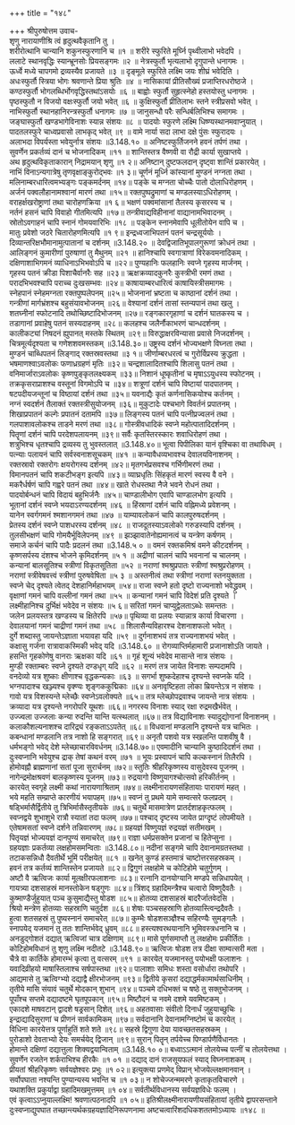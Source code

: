 +++
title = "१४८"

+++
श्रीपुरुषोत्तम उवाच-  
शृणु नारायाणीश्रि त्वं हृदुत्थवैकृतानि तु ।  
शरीरोत्थानि चान्यानि शकुनस्फुरणानि च ॥१ ॥
शरीरे स्फुरिते मूर्घ्नि पृथ्वीलाभो भवेदपि ।  
ललाटे स्थानवृद्धिः स्यान्भ्रूनसोः प्रियसङ्गमः ॥२ ॥
नेत्रस्फुर्तौ भृत्यलाभो दृगुपान्ते धनागमः ।  
ऊर्ध्वे मध्ये चापगमो द्रव्यस्यैव प्रजायते ॥३ ॥
दृङ्मूले स्फुरिते लक्ष्मि जयः शीघ्रं भवेदिति ।  
अधःस्फुर्तौ स्त्रिया भोगः श्रवणान्ते प्रिया श्रुतिः ॥४ ॥
नासिकायां प्रीतिसौख्यं प्रजाप्तिरधरोष्ठजे ।  
कण्ठस्फुर्तौ भोगलब्धिर्भोगवृद्धिस्तथांऽसयोः ॥६ ॥
बाह्वोः स्फुर्तौ सुहृत्स्नेहो हस्तयोस्तु धनागमः ।  
पृष्ठस्फुतौ न विजयो वक्षःस्फुर्तौ जयो भवेत् ॥६ ॥
कुक्षिस्फुर्तौ प्रीतिलाभः स्तने स्त्रीप्रसवो भवेत् ।  
नाभिस्फुर्तौ स्थानहानिरन्त्रस्फुर्तौ धनागमः ॥७ ॥
जानुसन्धौ परैः सन्धिर्बलिभिश्च समागमः ।  
जङ्घास्फुर्तौ खण्डभागेविनाशः स्यान्न संशयः ॥८ ॥
पादयोः स्फुरणे लक्ष्मि धिष्ण्यस्थानमवाप्नुयात् ।  
पादतलस्फुरे चाध्वप्रवासो लाभकृद् भवेत् ॥९ ॥
वामे नार्या सदा लाभा दक्षे पुंसः स्फुरादयः ।  
अलाभदा विपर्यस्ता भवेयुर्नात्र संशयः ॥3.148.१० ॥
अनिष्टस्फुर्तिजनने हवनं तर्पणं तथा ।  
सुवर्णेन प्रकर्तव्यं दानं च भोजनादिकम् ॥११ ॥
शान्तिस्तत्र वैष्णवी वा रौद्री कार्या सुखाप्तये ।  
अथ हृदुत्थविकृताकारान् निद्रामयान् शृणु ॥१ २॥
अनिष्टान् दुष्टफलदान् दृष्ट्वा शान्तिं प्रकारयेत् ।  
नाभिं विनाऽन्यगात्रेषु तृणवृक्षाङ्कुरोद्भवः ॥१ ३॥
चूर्णनं मूर्ध्नि कांस्यानां मुण्डनं नग्नता तथा ।  
मलिनाम्बरधारित्वमभ्यङ्गः पङ्कमर्दनम् ॥१४॥
पङ्के च मग्नता चोच्चैः पातो दोलाधिरोहणम् ।  
अर्जनं पक्वलौहानामश्वानां मारणं तथा ॥१५॥
रक्तपुष्पद्रुमाणां च मण्डलस्याऽधिरोहणम् ।  
वराहर्क्षखरोष्ट्राणां तथा चारोहणक्रिया ॥१ ६॥
भक्षणं पक्वमांसानां तैलस्य कृसरस्य च ।  
नर्तनं हसनं चापि विवाहो गीतमित्यपि ॥१७॥
तन्त्रीवाद्यविहीनानां वाद्यानामभिवादनम् ।  
स्रोतोऽवगाहनं चापि स्नानं गोमयवारिभिः ॥१८ ॥
पङ्केन स्नानमेवापि धूलीतोयेन वापि च ।  
मातुः प्रवेशो जठरे चितारोहणमित्यपि ॥१ ९॥
इन्द्रध्वजाभिपतनं पतनं चन्द्रसूर्ययोः ।  
दिव्यान्तरिक्षभौमानामुत्पातानां च दर्शनम् ॥3.148.२० ॥
देवद्विजातिभूपालगुरूणां क्रोधनं तथा ।  
आलिङ्गनं कुमारीणां पुरुषाणां तु मैथुनम् ॥२१ ॥
हानिश्चापि स्वगात्राणां विरेकवमनादिकम् ।  
दक्षिणाशाभिगमनं व्याधिनाऽभिभवोऽपि च ॥२२॥
पुण्यहानिः फलहानिः स्वप्ने गृहस्य मार्जनम् ।  
गृहस्य पतनं क्रीडा पिशाचैर्वानरैः सह ॥२३॥
ऋक्षक्रव्यादकुनरैः कुस्त्रीभी रमणं तथा ।  
परादभिभवश्चापि पराच्च दुःखसम्भवः ॥२४॥
काषायाम्बरधारित्वं काषायिस्त्रीसमागमः ।  
स्नेहपानं स्नेहमग्नता रक्तपुष्पलेपनम् ॥२५॥
भोजनानां भ्रष्टता च काष्ठानां दर्शनं तथा ।  
गन्त्रीणां मार्गभ्रंशश्च बहुसंयावभोजनम् ॥२६॥
वेश्यानां दर्शनं तासां स्तन्यपानं तथा खलु ।  
शतघ्नीनां स्फोटनादि तथोच्छिष्टादिभोजनम् ॥२७॥
रङ्गकारगृहाणां च दर्शनं घातकस्य च ।  
तडागानां प्रवाहेषु पतनं सस्यदाहनम् ॥२८॥
कलहश्च जलैर्नौकाभरणं चान्धदर्शनम् ।  
कालीकट्यां निषदनं ह्युपानत् मस्तके स्थितम् ॥२९॥
विरुद्धाक्षरविन्यासा प्रवासे निजदर्शनम् ।  
चित्रमूर्त्यदृश्यता च गणेशशवमस्तकम् ॥3.148.३०॥
उष्ट्रस्य दर्शनं भोज्यभक्षणे विघ्नता तथा ।  
मुण्डनं चाब्धिपतनं लिङ्गाद् रक्तस्रवस्तथा ॥३ १॥
जीर्णाम्बरधरत्वं च गुरोर्विप्रस्य क्रुद्धता ।  
भषमाणश्वाऽवलोकः फणाध्रग्रहणं मृतिः ॥३२॥
चन्द्रशालादितश्चापि शिलासु पतनं तथा ।  
वनिमार्जाराऽवलोकः कृष्णपुङ्कृतलक्ष्यकम् ॥३३॥
निशानं धूष्कृतीनां च मृषाऽऽयुधस्य स्फोटनम् ।  
तक्रकृसराप्राशश्च वस्तूनां विगमोऽपि च ॥३४॥
शत्रूणां दर्शनं चापि विष्टायां पादपातनम् ।  
षटपदीयजन्तूनां च विष्ठायां दर्शनं तथा ॥३५॥
यवनाद्यैः कृतं कर्णनासिकयोश्च कर्तनम् ।  
नग्नं स्वदर्शनं तैलाक्तं रक्तस्त्रीसुयोजनम् ॥३६॥
मुकुटादेः पश्चभागे विवर्तनं प्रपातनम् ।  
शिखाप्रपातनं कल्गेः प्रपातनं दतामपि ॥३७॥
लिङ्गस्य पतनं चापि पत्नीप्रज्वलनं तथा ।  
गलपाशावलोकश्च ताडने मरणं तथा ॥३८॥
गोस्त्रीवधादिकं स्वप्ने महोत्पातादिदर्शनम् ।  
पितॄणां दर्शनं चापि परदेशपलायनम् ॥३९॥
सर्वैः कृतस्तिरस्कारः शवाधिरोहणं तथा ।  
शत्रुभिश्च धृतश्चापि द्रव्यस्य तु भुवस्तलात् ॥3.148.४०॥
भूत्वा पिपीलिका यानं वृश्चिका वा तथाविधम् ।  
पत्न्याः पलायनं चापि सर्वस्वनाशसूचकम् ॥४१ ॥
कन्यावैधव्यभावश्च देवालयविनाशनम् ।  
रक्तस्रावो रक्तरोगः क्षयरोगस्य दर्शनम् ॥४२॥
मृतगर्भप्रसवश्च गर्भिणीमरणं तथा ।  
विमानपतनं चापि शकटीभङ्ग इत्यपि ॥४३॥
व्याघ्रधृतिः सिंहकृतं मारणं स्वस्य वै वने ।  
मकरैर्धर्षणं चापि गह्वरे पतनं तथा ॥४४॥
खाते रोधस्तथा नैजे भवने रोधनं तथा ।  
पादयोर्बन्धनं चापि विदायं बहुभिर्जनैः ॥४५॥
चाण्डालीभोग एवापि चाण्डालभोग इत्यपि ।  
भूतानां दर्शनं स्वप्ने भयदाऽरण्यदर्शनम् ॥४६ ॥
हिंस्राणां दर्शनं चापि वह्निमध्ये प्रवेशनम् ।  
यानेन स्वर्गगमनं श्मशानगमनं तथा ॥४७ ॥
याम्यावलोकनं चापि कालपुरुषदर्शनम् ।  
प्रेतस्य दर्शनं स्वप्ने पाशधरस्य दर्शनम् ॥४८ ॥
राजदूतस्याऽवलोको गरुडस्यापि दर्शनम् ।  
तुलसीभक्षणं चापि गोमयैर्भूविलेपनम् ॥४९ ॥
झञ्झावातेनोह्यमानत्वं च यन्त्रेण कर्षणम् ।  
समाजे कर्चनं चापि पादैः प्रदलनं तथा ॥3.148.५ ० ॥
वमनं रक्तकमिश्रं वमने कीटदर्शनम् ।  
कृष्णसर्पस्य दंशश्च भोजने कृमिदर्शनम् ॥५ १ ॥
अद्रीणां चालनं चापि भवनानां च चालनम् ।  
कन्यानां बालसूतिश्च स्त्रीणां विकृतसूतिता ॥५२ ॥
नराणां श्मश्रुप्रपातः स्त्रीणां श्मश्रुप्ररोहणम् ।  
नराणां स्त्रीवेषवत्त्वं स्त्रीणां पुरुषवेषिता ॥५ ३ ॥
अस्तनीत्वं तथा स्त्रीणां नराणां स्तनयुक्तता ।  
स्वप्ने चेद् दृश्यते त्वेतद् देशहानिर्महाभयम् ॥५४॥
राजा स्वप्ने हतो दृष्टो राज्यनाशो भवेद्ध्रुवम् ।  
वृक्षाणां गमनं चापि वल्लीनां गमनं तथा ॥५५ ॥
कन्यानां गमनं चापि विदेशं प्रति दृश्यते ।  
लक्ष्मीहानिश्च दुर्भिक्षं भवेदेव न संशयः ॥५ ६॥
सरितां गमनं चाप्युद्वेलताऽब्धेः समन्ततः ।  
जलेन प्रलयस्तत्र खण्डस्य च क्षितेरपि ॥५७॥
पृथिव्या वा प्रलयः स्यान्नात्र कार्या विचारणा ।  
देवालयानां गमनं चाद्रीणां गमनं तथा ॥५८ ॥
शिलासैन्यविहारश्च देशनाशफलो भवेत् ।  
दुर्गे शब्दास्तु जायन्तेऽज्ञाता भयावहा यदि ॥५९ ॥
दुर्गनाशभयं तत्र राज्यनाशभयं भवेत् ।  
कक्षासु गर्जना रात्रावाकस्मिकी भवेद् यदि ॥3.148.६० ॥
रोगव्याप्तिर्महामारी प्रजानाशोऽति जायते ।  
हसन्ति गृहकोणेषु वानराः ऋक्षका यदि ॥६१ ॥
गृहं शून्यं भवेदेव मासान्ते नात्र संशयः ।  
मुण्डी रक्ताम्बरः स्वप्ने दृश्यते दण्डधृग् यदि ॥६२ ॥
मरणं तत्र जायेत विनाशः सम्पदामपि ।  
वनदेव्यो यत्र शुष्काः क्षीणाश्च वृद्धकन्यकाः ॥६३ ॥
सगर्भा शुष्कदेहाश्च दृश्यन्ते स्वप्नके यदि ।  
भग्नपादाश्च खञ्ज्यश्च वृक्ण्यः शृङ्गककुद्मिकाः ॥६४॥
अनावृष्टिहता लोका म्रियन्तेऽत्र न संशयः ।  
गावो यत्र विशस्यन्ते म्लेच्छैः स्वप्नेऽवलोक्यते ॥६५॥
तत्र म्लेच्छोपद्रवाश्च जायन्ते नात्र संशयः ।  
क्रव्यादा यत्र दृश्यन्ते नगरोपरि यूथशः ॥६६॥
नगरस्य विनाशः स्याद् रक्षा रुद्रमखैर्भवेत् ।  
उज्ज्वला उज्जलाः कन्या रुदन्ति यान्ति यत्स्थलात् ॥६७॥
तत्र विद्याविनाशः स्यादुद्योगानां विनाशनम् ।  
कलाकौशल्यनाशश्च दारिद्र्यं रङ्कताऽऽपतेत् ॥६८॥
विधवानां मण्डलानि दृश्यन्ते यत्र चाभितः ।  
कबन्धानां मण्डलानि तत्र नाशो हि सङ्गरात् ॥६९॥
अनृतौ पशवो यत्र स्खलन्ति पाशवीषु वै ।  
धर्मभङ्गो भवेद् देशे म्लेच्छाचारविवर्धनम् ॥3.148.७०॥
एवमादीनि चान्यानि कुष्ठादिदर्शनं तथा ।  
दुःस्वप्नानि भवेयुश्च द्राक् तेषां कथनं वरम् ॥७१ ॥
भूयः प्रस्वापनं चापि कल्कस्नानं तिलैरपि ।  
होमोवह्नौ ब्राह्मणानां सतां पूजा सुरार्चनम् ॥७२॥
स्तुतिः श्रीहरिकृष्णस्य वासुदेवस्य पूजनम् ।  
नागेन्द्रमोक्षश्रवणं बालकृष्णस्य पूजनम् ॥७३॥
रुद्रयागो विष्णुयागश्चोत्सवो हरिकीर्तनम् ।  
कारयेत् स्वगृहे लक्ष्मी कथां नारायणाश्रिताम् ॥७४॥
लक्ष्मीनारायणसंहितायाः पारायणं महत् ।  
भये महति सम्प्राप्ते कारणीयं भयापहम् ॥७५॥
स्वप्नं तु प्रथमे यामे सम्वत्सरे फलप्रदम् ।  
षड्भिर्मासैर्द्वितीये तु त्रिभिर्मासैस्तृतीयके ॥७६॥
चतुर्थे मासमात्रेण प्रातर्दशाहकृत्फलम् ।  
स्वप्नद्वये शुभाशुभे रात्रौ स्यातां तदा फलम् ॥७७॥
पश्चाद् दृष्टस्य जायेत प्राग्दृष्टं लोपमीयते ।  
एतेषामसतां स्वप्ने दर्शने तन्निवारणम् ॥७८॥
ग्रहयज्ञं विष्णुयज्ञं रुद्रयज्ञं सतीमखम् ।  
पितृयज्ञं भोज्ययज्ञं दानपुण्यं समाचरेत् ॥७९॥
राज्ञा धर्मप्रसक्तेन प्रजानां च हितेप्सुना ।  
ग्रहयज्ञाः प्रकर्तव्या लक्षहोमसमन्विताः ॥3.148.८०॥
नदीनां सङ्गमे चापि देवानामग्रतस्तथा ।  
तटाकसन्निधौ दैवतीर्थे भूमिं परीक्षयेत् ॥८१ ॥
खनेत् कुण्डं हस्तमात्रं चाष्टोत्तरसहस्रकम् ।  
हवनं तत्र कर्तव्यं शान्तिस्तेन प्रजायते ॥८२॥
द्विगुणं लक्षहोमे च कोटिहोमे चतुर्गुणम् ।  
अष्टौ वै ऋत्विजः कार्या मूलक्षीरफलाशनाः ॥८३॥
रत्नानि दानयोग्यानि मण्डपे सन्निधापयेत् ।  
गायत्र्या दशसाहस्रं मानस्तोकेन षड्गुणः ॥८४॥
त्रिंशद् ग्रहादिमन्त्रैश्च चत्वारो विष्णुदैवतैः ।  
कुष्माण्डैर्जुहुयात् पञ्च कुसुमाद्यैस्तु षोडश ॥८५॥
होतव्या दशसाहस्रं बादरैर्जातवेदसि ।  
श्रियो मन्त्रेण होतव्याः सहस्राणि चतुर्दश ॥८६॥
शेषाः पञ्चसहस्राणि होतव्यास्त्विन्द्रदैवतैः ।  
हुत्वा शतसहस्रं तु पुष्यस्नानं समाचरेत् ॥८७॥
कुम्भैः षोडशसञ्ज्ञैश्च सहिरण्यैः सुमङ्गलैः ।  
स्नापयेद् यजमानं तु ततः शान्तिर्भवेद् ध्रुवम् ॥८८॥
हस्त्यश्वरथयानानि भूमिवस्त्रधनानि च ।  
अनडुद्गोशतं दद्यात् ऋत्विजां चात्र दक्षिणाम् ॥८९॥
मासे पूर्णसमाप्तौ तु लक्षहोमः प्रकीर्तितः ।  
कोटिहोमविधानं तु शृणु लक्ष्मि नदीतटे ॥3.148.९०॥
ऋत्विजः षोडश तत्र दीक्षा साम्वत्सरी मता ।  
चैत्रे वा कार्तिके होमारम्भं कृत्वा तु वत्सरम् ॥९१ ॥
कारयेत् यजमानस्तु पयोभक्षी फलाशनः ।  
यवादिव्रीहयो माषास्तिलाश्च सर्षपास्तथा ॥९२॥
पालाशाः समिधः शस्ता वसोर्धारा तथोपरि ।  
आद्यमासे तु ऋत्विग्भ्यो दद्याद्वै क्षीरभोजनम् ॥९३॥
द्वितीये कृसरां दद्याद्धर्मकामार्थसाधिनीम् ।  
तृतीये मासि संयावं चतुर्थे मोदकान् शुभान् ॥९४॥
पञ्चमे दधिभक्तं च षष्ठे तु सक्तुभोजनम् ।  
पूपाँश्च सप्तमे दद्यादष्टमे घृतपूपकान् ॥९५॥
मिष्टौदनं च नवमे दशमे यवमिष्टकम् ।  
एकादशे माषवटान् द्वादशे षड्रसान् दिशेत् ॥९६॥
अहतवासाः संवीतो दिनार्धं जुहुयाच्छुचिः ।  
इन्द्राद्यादिसुराणां च प्रीणनं सार्वकामिकम् ॥९७॥
सर्वदानानि देवानामग्निष्टोमं च कारयेत् ।  
विधिना कारयेत्तत्र पूर्णाहुतिं शते शते ॥९८॥
सहस्रे द्विगुणा देया यावच्छतसहस्रकम् ।  
पुरोडाशो देवताभ्यो देयः समर्चयेद् द्विजान् ॥९९॥
सुरान् पितॄन् तर्पयेच्च पिण्डार्पणैर्विधानतः ।  
होमान्ते दक्षिणां दद्यात्तुला शिक्यद्वयान्विताम् ॥3.148.१० ०॥
बध्वाऽऽत्मानं तोलयेच्च पत्नीं च तोलयेत्तथा ।  
सुवर्णेन रजतेन शर्कराभिश्च हीरकैः ॥१ ०१ ॥
दद्याद् दानं राजसूयफलं स्याद् विघ्ननाशकम् ।  
प्रीयतां श्रीहरिकृष्णः सर्वयज्ञेश्वरः प्रभुः ॥१ ०२॥
इत्युक्त्या प्रणमेद् विप्रान् भोजयेल्लक्षमानवान् ।  
सर्वोपघाता नश्यन्ति पुण्यान्यस्य भवन्ति च ॥१ ०३॥
न शोचेज्जन्ममरणे कृताकृतविचारणे ।  
यथाशक्ति प्रकुर्याद्वा ग्रहादिमखमुत्तमम् ॥१ ०४॥
सर्वतीर्थविधानस्य सर्वयज्ञविधेः फलम् ।  
एवं कृत्वाऽऽप्नुयाल्लक्ष्मि! श्रवणात्पठनादपि ॥१ ०५॥
इतिश्रीलक्ष्मीनारायणीयसंहितायां तृतीये द्वापरसन्ताने दुःस्वप्नाद्युपघात तच्छान्त्यर्थकग्रहयज्ञादिनिरूपणनामा अष्टचत्वारिंशदधिकशततमोऽध्यायः ॥१४८ ॥
    
